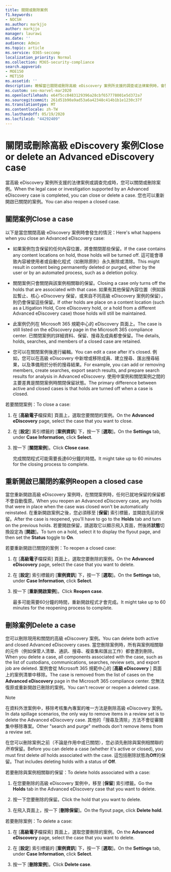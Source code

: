 ```yaml
---
title: 關閉或刪除案例
f1.keywords:
- NOCSH
ms.author: markjjo
author: markjjo
manager: laurawi
ms.date: ''
audience: Admin
ms.topic: article
ms.service: O365-seccomp
localization_priority: Normal
ms.collection: M365-security-compliance
search.appverid:
- MOE150
- MET150
ms.assetid: ''
description: 瞭解當已關閉或刪除高級 eDiscovery 案例所支援的調查或法律案例時，會發生什麼事。
ms.custom: seo-marvel-mar2020
ms.openlocfilehash: e64f5cc0483129396a28cbf657778001e5d372a7
ms.sourcegitcommit: 261d51b90a9ad53a6a42348c414b1b1e1230c37f
ms.translationtype: MT
ms.contentlocale: zh-TW
ms.lasthandoff: 05/19/2020
ms.locfileid: "44292409"
---
```

# <a name="close-or-delete-an-advanced-ediscovery-case"></a><span data-ttu-id="fb374-103">關閉或刪除高級 eDiscovery 案例</span><span class="sxs-lookup"><span data-stu-id="fb374-103">Close or delete an Advanced eDiscovery case</span></span>

<span data-ttu-id="fb374-104">當高級 eDiscovery 案例所支援的法律案例或調查完成時，您可以關閉或刪除案例。</span><span class="sxs-lookup"><span data-stu-id="fb374-104">When the legal case or investigation supported by an Advanced eDiscovery case is completed, you can close or delete a case.</span></span> <span data-ttu-id="fb374-105">您也可以重新開啟已關閉的案例。</span><span class="sxs-lookup"><span data-stu-id="fb374-105">You can also reopen a closed case.</span></span>

## <a name="close-a-case"></a><span data-ttu-id="fb374-106">關閉案例</span><span class="sxs-lookup"><span data-stu-id="fb374-106">Close a case</span></span>

<span data-ttu-id="fb374-107">以下是當您關閉高級 eDiscovery 案例時會發生的情況：</span><span class="sxs-lookup"><span data-stu-id="fb374-107">Here's what happens when you close an Advanced eDiscovery case:</span></span>

- <span data-ttu-id="fb374-108">如果案例包含保留的任何內容位置，將會關閉那些保留。</span><span class="sxs-lookup"><span data-stu-id="fb374-108">If the case contains any content locations on hold, those holds will be turned off.</span></span> <span data-ttu-id="fb374-109">這可能會導致內容被使用者或自動化程式（如刪除原則）永久刪除或清除。</span><span class="sxs-lookup"><span data-stu-id="fb374-109">This might result in content being permanently deleted or purged, either by the user or by an automated process, such as a deletion policy.</span></span>

- <span data-ttu-id="fb374-110">關閉案例只會關閉與該案例相關聯的保留。</span><span class="sxs-lookup"><span data-stu-id="fb374-110">Closing a case only turns off the holds that are associated with that case.</span></span> <span data-ttu-id="fb374-111">如果有其他保留內容位置（例如訴訟暫止、核心 eDiscovery 保留，或來自不同高級 eDiscovery 案例的保留），則仍會保留這些保留。</span><span class="sxs-lookup"><span data-stu-id="fb374-111">If other holds are place on a content location (such as a Litigation Hold, Core eDiscovery hold, or a hold from a different Advanced eDiscovery case) those holds will still be maintained.</span></span>

- <span data-ttu-id="fb374-112">此案例仍列在 Microsoft 365 規範中心的 eDiscovery 頁面上。</span><span class="sxs-lookup"><span data-stu-id="fb374-112">The case is still listed on the eDiscovery page in the Microsoft 365 compliance center.</span></span> <span data-ttu-id="fb374-113">已關閉案例的詳細資料、保留、搜尋及成員都會保留。</span><span class="sxs-lookup"><span data-stu-id="fb374-113">The details, holds, searches, and members of a closed case are retained.</span></span>

- <span data-ttu-id="fb374-114">您可以在關閉案例後進行編輯。</span><span class="sxs-lookup"><span data-stu-id="fb374-114">You can edit a case after it's closed.</span></span> <span data-ttu-id="fb374-115">例如，您可以在高級 eDiscovery 中新增或移除成員、建立搜尋、匯出搜尋結果，以及準備用於分析的搜尋結果。</span><span class="sxs-lookup"><span data-stu-id="fb374-115">For example, you can add or removing members, create searches, export search results, and prepare search results for analysis in Advanced eDiscovery.</span></span> <span data-ttu-id="fb374-116">使用中案例和關閉案例之間的主要差異是關閉案例時關閉保留狀態。</span><span class="sxs-lookup"><span data-stu-id="fb374-116">The primary difference between active and closed cases is that holds are turned off when a case is closed.</span></span>

<span data-ttu-id="fb374-117">若要關閉案例：</span><span class="sxs-lookup"><span data-stu-id="fb374-117">To close a case:</span></span>

1. <span data-ttu-id="fb374-118">在 [**高級電子**檔探索] 頁面上，選取您要關閉的案例。</span><span class="sxs-lookup"><span data-stu-id="fb374-118">On the **Advanced eDiscovery** page, select the case that you want to close.</span></span>

2. <span data-ttu-id="fb374-119">在 [**設定**] 索引標籤的 [**案例資訊**] 下，按一下 [**選取**]。</span><span class="sxs-lookup"><span data-stu-id="fb374-119">On the **Settings** tab, under **Case Information**, click **Select**.</span></span>

3. <span data-ttu-id="fb374-120">按一下 [**關閉案例**]。</span><span class="sxs-lookup"><span data-stu-id="fb374-120">Click **Close case**.</span></span>

   <span data-ttu-id="fb374-121">完成關閉程式可能需要長達60分鐘的時間。</span><span class="sxs-lookup"><span data-stu-id="fb374-121">It might take up to 60 minutes for the closing process to complete.</span></span>

## <a name="reopen-a-closed-case"></a><span data-ttu-id="fb374-122">重新開啟已關閉的案例</span><span class="sxs-lookup"><span data-stu-id="fb374-122">Reopen a closed case</span></span>

<span data-ttu-id="fb374-123">當您重新開啟高級 eDiscovery 案例時，在關閉案例時，任何已就地保留的保留都不會自動復原。</span><span class="sxs-lookup"><span data-stu-id="fb374-123">When you reopen an Advanced eDiscovery case, any holds that were in place when the case was closed won't be automatically reinstated.</span></span> <span data-ttu-id="fb374-124">在重新開啟案例之後，您必須移至 [**保留**] 索引標籤，並開啟先前的保留。</span><span class="sxs-lookup"><span data-stu-id="fb374-124">After the case is reopened, you'll have to go to the **Holds** tab and turn on the previous holds.</span></span> <span data-ttu-id="fb374-125">若要開啟保留，請選取它以顯示飛入頁面，然後將**狀態**切換設定為 [**開啟**]。</span><span class="sxs-lookup"><span data-stu-id="fb374-125">To turn on a hold, select it to display the flyout page, and then set the **Status** toggle to **On**.</span></span>

<span data-ttu-id="fb374-126">若要重新開啟已關閉的案例：</span><span class="sxs-lookup"><span data-stu-id="fb374-126">To reopen a closed case:</span></span>

1. <span data-ttu-id="fb374-127">在 [**高級電子**檔探索] 頁面上，選取您要刪除的案例。</span><span class="sxs-lookup"><span data-stu-id="fb374-127">On the **Advanced eDiscovery** page, select the case that you want to delete.</span></span>

2. <span data-ttu-id="fb374-128">在 [**設定**] 索引標籤的 [**案例資訊**] 下，按一下 [**選取**]。</span><span class="sxs-lookup"><span data-stu-id="fb374-128">On the **Settings** tab, under **Case Information**, click **Select**.</span></span>

3. <span data-ttu-id="fb374-129">按一下 [**重新開啟案例**]。</span><span class="sxs-lookup"><span data-stu-id="fb374-129">Click **Reopen case**.</span></span>

   <span data-ttu-id="fb374-130">最多可能需要60分鐘的時間，重新開啟程式才會完成。</span><span class="sxs-lookup"><span data-stu-id="fb374-130">It might take up to 60 minutes for the reopening process to complete.</span></span>

## <a name="delete-a-case"></a><span data-ttu-id="fb374-131">刪除案例</span><span class="sxs-lookup"><span data-stu-id="fb374-131">Delete a case</span></span>

<span data-ttu-id="fb374-132">您可以刪除現用和關閉的高級 eDiscovery 案例。</span><span class="sxs-lookup"><span data-stu-id="fb374-132">You can delete both active and closed Advanced eDiscovery cases.</span></span> <span data-ttu-id="fb374-133">當您刪除案例時，所有與案例相關聯的元件（例如保管人清單、通訊、搜尋、複查集和匯出工作）都會遭到刪除。</span><span class="sxs-lookup"><span data-stu-id="fb374-133">When you delete a case, all components associated with the case, such as the list of custodians, communications, searches, review sets, and export job are deleted.</span></span> <span data-ttu-id="fb374-134">案例會從 Microsoft 365 規範中心的 [**高級 eDiscovery** ] 頁面上的案例清單中移除。</span><span class="sxs-lookup"><span data-stu-id="fb374-134">The case is removed from the list of cases on the **Advanced eDiscovery** page in the Microsoft 365 compliance center.</span></span> <span data-ttu-id="fb374-135">您無法復原或重新開啟已刪除的案例。</span><span class="sxs-lookup"><span data-stu-id="fb374-135">You can't recover or reopen a deleted case.</span></span>

> [!NOTE]
> <span data-ttu-id="fb374-136">在資料外泄案例中，移除考核集內專案的唯一方法是刪除高級 eDiscovery 案例。</span><span class="sxs-lookup"><span data-stu-id="fb374-136">In data spillage scenarios, the only way to remove items in a review set is to delete the Advanced eDiscovery case.</span></span> <span data-ttu-id="fb374-137">其他的「搜尋及清除」方法不會從審閱集中移除專案。</span><span class="sxs-lookup"><span data-stu-id="fb374-137">Other "search and purge" methods don't remove items from a review set.</span></span>

<span data-ttu-id="fb374-138">在您可以刪除案例之前（不論是作用中或已關閉），您必須先刪除與案例相關聯的*所有*保留。</span><span class="sxs-lookup"><span data-stu-id="fb374-138">Before you can delete a case (whether it's active or closed), you must first delete *all* holds associated with the case.</span></span> <span data-ttu-id="fb374-139">這包括刪除狀態為**Off**的保留。</span><span class="sxs-lookup"><span data-stu-id="fb374-139">That includes deleting holds with a status of **Off**.</span></span>

<span data-ttu-id="fb374-140">若要刪除與案例相關聯的保留：</span><span class="sxs-lookup"><span data-stu-id="fb374-140">To delete holds associated with a case:</span></span>

1. <span data-ttu-id="fb374-141">在您要刪除的高級 eDiscovery 案例中，移至 [**保留**] 索引標籤。</span><span class="sxs-lookup"><span data-stu-id="fb374-141">Go the **Holds** tab in the Advanced eDiscovery case that you want to delete.</span></span>

2. <span data-ttu-id="fb374-142">按一下您要刪除的保留。</span><span class="sxs-lookup"><span data-stu-id="fb374-142">Click the hold that you want to delete.</span></span>

3. <span data-ttu-id="fb374-143">在飛入頁面上，按一下 [**刪除保留**]。</span><span class="sxs-lookup"><span data-stu-id="fb374-143">On the flyout page, click **Delete hold**.</span></span>

<span data-ttu-id="fb374-144">若要刪除案例：</span><span class="sxs-lookup"><span data-stu-id="fb374-144">To delete a case:</span></span>

1. <span data-ttu-id="fb374-145">在 [**高級電子**檔探索] 頁面上，選取您要刪除的案例。</span><span class="sxs-lookup"><span data-stu-id="fb374-145">On the **Advanced eDiscovery** page, select the case that you want to delete.</span></span>

2. <span data-ttu-id="fb374-146">在 [**設定**] 索引標籤的 [**案例資訊**] 下，按一下 [**選取**]。</span><span class="sxs-lookup"><span data-stu-id="fb374-146">On the **Settings** tab, under **Case Information**, click **Select**.</span></span>

3. <span data-ttu-id="fb374-147">按一下 [**刪除案例**]。</span><span class="sxs-lookup"><span data-stu-id="fb374-147">Click **Delete case**.</span></span>
